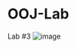 # OOJ-Lab
Lab #3
![image](https://github.com/user-attachments/assets/cf7418d7-226c-4f2c-8b2b-9c121f6717a5)
